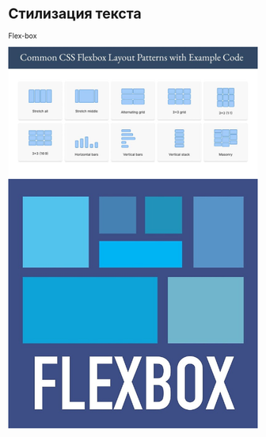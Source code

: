 # Стилизация текста



Flex-box

![Alt for Imsage](../css/images/flex-1.jpeg)
![Alt for Imsage](../css/images/flex-2.jpg)